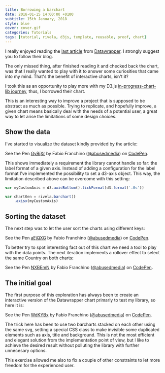 ```yaml
---
title: Borrowing a barchart
date: 2018-01-15 14:00:00 +0100
subtitle: 15th January, 2018
style: blue
cover: cover.gif
categories: Tutorials
tags: [tutorial, rivela, d3js, template, reusable, proof, chart]
---
```


I really enjoyed reading the [last article](https://blog.datawrapper.de/weekly-chart-income/) from [Datawrapper](https://www.datawrapper.de/). I strongly suggest you to follow their blog.

The only missed thing, after finished reading it and checked back the chart, was that I really wanted to play with it to answer some curiosities that came into my mind. That's the benefit of interactive charts, isn't it?

I took this as an opportunity to play more with my D3.js [in-progress-chart-lib journey](/blog/can-we-live-without-pies/), thus, I borrowed their chart. 

This is an interesting way to improve a project that is supposed to be abstract as much as possible. Trying to replicate, and hopefully improve, a given chart means basically deal with the needs of a potential user, a great way to let arise the limitations of some design choices. 

## Show the data

I've started to visualize the dataset kindly provided by the article:

<p data-height="400" data-theme-id="light" data-slug-hash="GyBjXr" data-default-tab="result" data-user="abusedmedia" data-embed-version="2" data-pen-title="GyBjXr" class="codepen">See the Pen <a href="https://codepen.io/abusedmedia/pen/GyBjXr/">GyBjXr</a> by Fabio Franchino (<a href="https://codepen.io/abusedmedia">@abusedmedia</a>) on <a href="https://codepen.io">CodePen</a>.</p>

This shows immediately a requirement the library cannot handle so far: the label format of a given axis. Instead of adding a configuration for the label format I've implemented the possibility to set a d3-axis object. This way, the limitation described above can be overcome with this setting:

```javascript
var myCustomAxis = d3.axisBottom().tickFormat(d3.format('.0s'))

var chartGen = rivela.barchart()
    .axisx(myCustomAxis)
```

## Sorting the dataset

The next step was to let the user sort the charts using different keys:

<p data-height="400" data-theme-id="light" data-slug-hash="aEjQXG" data-default-tab="result" data-user="abusedmedia" data-embed-version="2" data-pen-title="aEjQXG" class="codepen">See the Pen <a href="https://codepen.io/abusedmedia/pen/aEjQXG/">aEjQXG</a> by Fabio Franchino (<a href="https://codepen.io/abusedmedia">@abusedmedia</a>) on <a href="https://codepen.io">CodePen</a>.</p>

To better try to spot interesting fact out of this chart we need a tool to play with the data points. The next iteration implements a rollover effect to select the same Country on both charts:

<p data-height="400" data-theme-id="light" data-slug-hash="NXBEmN" data-default-tab="result" data-user="abusedmedia" data-embed-version="2" data-pen-title="NXBEmN" class="codepen">See the Pen <a href="https://codepen.io/abusedmedia/pen/NXBEmN/">NXBEmN</a> by Fabio Franchino (<a href="https://codepen.io/abusedmedia">@abusedmedia</a>) on <a href="https://codepen.io">CodePen</a>.</p>

## The initial goal

The first purpose of this exploration has always been to create an interactive version of the Datawrapper chart primarly to test my library, so here it is:

<p data-height="400" data-theme-id="light" data-slug-hash="WdKYBx" data-default-tab="result" data-user="abusedmedia" data-embed-version="2" data-pen-title="WdKYBx" class="codepen">See the Pen <a href="https://codepen.io/abusedmedia/pen/WdKYBx/">WdKYBx</a> by Fabio Franchino (<a href="https://codepen.io/abusedmedia">@abusedmedia</a>) on <a href="https://codepen.io">CodePen</a>.</p>

The trick here has been to use two barcharts stacked on each other using the same svg, setting a special CSS class to make invisible some duplicated elements such as axis, title and background. This is not the most efficient and elegant solution from the implementation point of view, but I like to achieve the desired result without polluting the library with further unnecesary options.

This exercise allowed me also to fix a couple of other constraints to let more freedom for the experienced user.





<script async src="https://production-assets.codepen.io/assets/embed/ei.js"></script>
